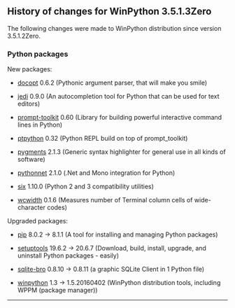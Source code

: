 ﻿## History of changes for WinPython 3.5.1.3Zero

The following changes were made to WinPython distribution since version 3.5.1.2Zero.

### Python packages

New packages:

  * [docopt](http://pypi.python.org/pypi/docopt) 0.6.2 (Pythonic argument parser, that will make you smile)
  * [jedi](http://pypi.python.org/pypi/jedi) 0.9.0 (An autocompletion tool for Python that can be used for text editors)
  * [prompt-toolkit](http://pypi.python.org/pypi/prompt-toolkit) 0.60 (Library for building powerful interactive command lines in Python)
  * [ptpython](http://pypi.python.org/pypi/ptpython) 0.32 (Python REPL build on top of prompt_toolkit)
  * [pygments](http://pygments.org) 2.1.3 (Generic syntax highlighter for general use in all kinds of software)
  * [pythonnet](http://pypi.python.org/pypi/pythonnet) 2.1.0 (.Net and Mono integration for Python)
  * [six](http://pypi.python.org/pypi/six) 1.10.0 (Python 2 and 3 compatibility utilities)
  * [wcwidth](http://pypi.python.org/pypi/wcwidth) 0.1.6 (Measures number of Terminal column cells of wide-character codes)

Upgraded packages:

  * [pip](http://pypi.python.org/pypi/pip) 8.0.2 → 8.1.1 (A tool for installing and managing Python packages)
  * [setuptools](http://pypi.python.org/pypi/setuptools) 19.6.2 → 20.6.7 (Download, build, install, upgrade, and uninstall Python packages - easily)
  * [sqlite-bro](http://pypi.python.org/pypi/sqlite-bro) 0.8.10 → 0.8.11 (a graphic SQLite Client in 1 Python file)
  * [winpython](http://winpython.github.io/) 1.3 → 1.5.20160402 (WinPython distribution tools, including WPPM (package manager))

* * *
